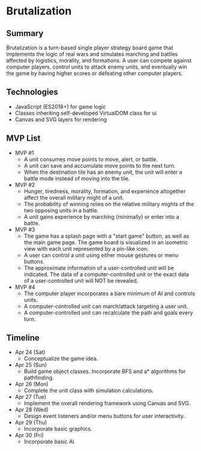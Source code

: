 # Brutalization

## Summary
Brutalization is a turn-based single player strategy board game that implements the logic of real wars and simulates marching and battles affected by logistics, morality, and formations. A user can compete against computer players, control units to attack enemy units, and eventually win the game by having higher scores or defeating other computer players.

## Technologies
- JavaScript (ES2018+) for game logic
- Classes inheriting self-developed VirtualDOM class for ui
- Canvas and SVG layers for rendering

## MVP List
- MVP #1
  - A unit consumes move points to move, alert, or battle.
  - A unit can save and accumulate move points to the next turn.
  - When the destination tile has an enemy unit, the unit will enter a battle mode instead of moving into the tile.
- MVP #2
  - Hunger, tiredness, morality, formation, and experience altogether affect the overall military might of a unit.
  - The probability of winning relies on the relative military mights of the two opposing units in a battle.
  - A unit gains experience by marching (minimally) or enter into a battle.
- MVP #3
  - The game has a splash page with a "start game" button, as well as the main game page. The game board is visualized in an isometric view with each unit represented by a pin-like icon.
  - A user can control a unit using either mouse gestures or menu buttons.
  - The approximate information of a user-controlled unit will be indicated. The data of a computer-controlled unit or the exact data of a user-controlled unit will NOT be revealed.
- MVP #4
  - The computer player incorporates a bare minimum of AI and controls units. 
  - A computer-controlled unit can march/attack targeting a user unit.
  - A computer-controlled unit can recalculate the path and goals every turn.

## Timeline
- Apr 24 (Sat)
  - Conceptualize the game idea.
- Apr 25 (Sun)
  - Build game object classes. Incorporate BFS and a* algorithms for pathfinding.
- Apr 26 (Mon)
  - Complete the unit class with simulation calculations.
- Apr 27 (Tue)
  - Implement the overall rendering framework using Canvas and SVG.
- Apr 28 (Wed)
  - Design event listeners and/or menu buttons for user interactivity.
- Apr 29 (Thu)
  - Incorporate basic graphics.
- Apr 30 (Fri)
  - Incorporate basic AI
